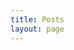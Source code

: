 ```yaml
---
title: Posts
layout: page
---
```


<script setup>
import PostsList from 'components/PostsList.vue';
</script>

<PostsList />
